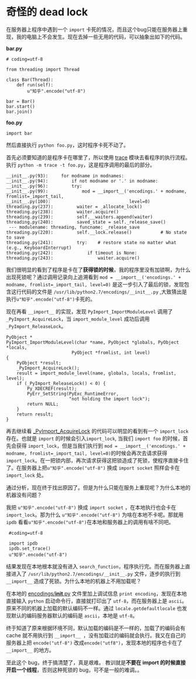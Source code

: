 

    
   奇怪的 dead lock
==========

在服务器上程序中遇到一个 `import` 卡死的情况，而且这个bug只能在服务器上重现，我的电脑上不会发生。现在去掉一些无用的代码，可以抽象出如下的代码。

**bar.py**

    # coding=utf-8

    from threading import Thread

    class Bar(Thread):
        def run(self):
            u"知乎".encode("utf-8")
  
    bar = Bar()
    bar.start()
    bar.join()
**foo.py**
    
    import bar

然后直接执行 `python foo.py`，这时程序卡死不动了。

首先必须要知道的是程序卡在哪里了，所以使用 [trace][1] 模块去看程序的执行流程。
执行 `python -m trace -t foo.py`，这是程序调用的最后的部分。

    __init__.py(93):     for modname in modnames:
    __init__.py(94):         if not modname or '.' in modname:
    __init__.py(96):         try:
    __init__.py(99):             mod = __import__('encodings.' + modname, fromlist=_import_tail,
    __init__.py(100):                              level=0)
    threading.py(237):         waiter = _allocate_lock()
    threading.py(238):         waiter.acquire()
    threading.py(239):         self.__waiters.append(waiter)
    threading.py(240):         saved_state = self._release_save()
     --- modulename: threading, funcname: _release_save
    threading.py(220):         self.__lock.release()           # No state to save
    threading.py(241):         try:    # restore state no matter what (e.g., KeyboardInterrupt)
    threading.py(242):             if timeout is None:
    threading.py(243):                 waiter.acquire()
    
我们很明显的看到了程序是卡在了**获得锁的时候**，我的程序里没有加锁啊，为什么出现死锁呢？通过调用记录向上追溯看到
`mod = __import__('encodings.' + modname, fromlist=_import_tail, level=0)`
是这一步引入了最后的锁，发现包含这行代码的文件是 `/usr/lib/python2.7/encodings/__init__.py` ,大致猜出是执行`u"知乎".encode("utf-8")`卡死的。

现在再看 `__import__` 的实现，发现 `PyImport_ImportModuleLevel` 调用了 `_PyImport_AcquireLock`，当  `import_module_level` 成功后调用 `_PyImport_ReleaseLock`。

    PyObject *
    PyImport_ImportModuleLevel(char *name, PyObject *globals, PyObject *locals,
                             PyObject *fromlist, int level)
    {
        PyObject *result;
        _PyImport_AcquireLock();
        result = import_module_level(name, globals, locals, fromlist, level);
        if (_PyImport_ReleaseLock() < 0) {
            Py_XDECREF(result);
            PyErr_SetString(PyExc_RuntimeError,
                            "not holding the import lock");
            return NULL;
        }
        return result;
    }
    
再去继续看 [_PyImport_AcquireLock][2] 的代码可以明显的看到有一个 `import_lock` 存在。也就是 `import` 的时候会引入`import_lock`, 当我们 `import foo` 的时候，首先会获得 `import_lock`，但是当我们执行到 `mod = __import__('encodings.' + modname, fromlist=_import_tail, level=0)`的时候会再次去请求获得`import_lock`。在一把锁内部，再次请求获得这把锁造成了死锁，使程序直接卡住了。在服务器上把`u"知乎".encode("utf-8")`  换成 `import socket` 照样会卡在 `import_lock` 处。

通过分析，现在终于找出原因了。但是为什么只能在服务上重现呢？为什么本地的机器没有问题？

我把 `u"知乎".encode("utf-8")` 换成 `import socket` ，在本地执行也会卡在 `import_lock`。那为什么 `u"知乎".encode("utf-8")` 为啥在本地不卡呢。那就用 `ipdb` 看看`u"知乎".encode("utf-8")`在本地和服务器上的调用有啥不同吧。

     #coding=utf-8
      
     import ipdb
     ipdb.set_trace()
     u"知乎".encode("utf-8")
结果发现在本地根本就没有进入 `search_function`，程序执行完。而在服务器上直接进入了 `/usr/lib/python2.7/encodings/__init__.py` 文件，逐步的执行到 `__import__` 造成了死锁。为什么本地的机器上不用加载呢？

在本地的 [encodings/__init__.py][3] 文件里加上调试信息 `print encoding`，发现在本地直接输入 `python` 启动命令行，直接就打印出了 `utf-8`，而在服务器上是 `ascii`。原来不同的机器上加载的默认编码不一样。通过 `locale.getdefaultlocale` 也发现默认的编码服务器默认的编码是 `ascii`，本地是 `utf-8`。

终于知道了原来根据环境不同，默认加载的编码是不一样的，加载了的编码会有 cache 就不用执行到 `__import__ `，没有加载过的编码就会执行。我又在自己的服务器上把 `encode("utf-8")` 改成`encode("utf8")`，发现本地的程序也卡在了 `__import__` 的地方。

至此这个 bug，终于搞清楚了，真是艰难。
教训就是**不要在 import 的时候直接开启一个线程**，否则这种死锁的 bug，可不是一般的难调。。





  [1]: https://docs.python.org/2/library/trace.html
  [2]: http://hg.python.org/cpython/file/7caf7401aece/Python/import.c#l292
  [3]: http://hg.python.org/cpython/file/7caf7401aece/Lib/encodings/__init__.py#l72
